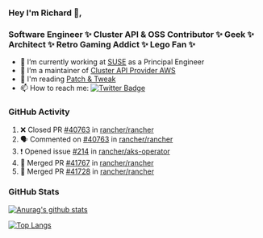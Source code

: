 ### Hey I'm Richard 👋, 

<h3 align="left">Software Engineer ✨ Cluster API & OSS Contributor ✨ Geek ✨ Architect ✨ Retro Gaming Addict ✨ Lego Fan ✨</h3>

- 🔭 I’m currently working at [SUSE](https://www.suse.com/) as a Principal Engineer
- 👯 I’m a maintainer of [Cluster API Provider AWS](https://github.com/kubernetes-sigs/cluster-api-provider-aws)
- 💬 I'm reading [Patch & Tweak](https://bjooks.com/products/patch-tweak-exploring-modular-synthesis)
- 📫 How to reach me: [![Twitter Badge](https://img.shields.io/badge/-@fruit_case-00acee?style=flat&logo=Twitter&logoColor=white)](https://twitter.com/intent/follow?screen_name=fruit_case "Follow on Twitter")

### GitHub Activity 

<!--START_SECTION:activity-->
1. ❌ Closed PR [#40763](https://github.com/rancher/rancher/pull/40763) in [rancher/rancher](https://github.com/rancher/rancher)
2. 🗣 Commented on [#40763](https://github.com/rancher/rancher/issues/40763) in [rancher/rancher](https://github.com/rancher/rancher)
3. ❗ Opened issue [#214](https://github.com/rancher/aks-operator/issues/214) in [rancher/aks-operator](https://github.com/rancher/aks-operator)
4. 🎉 Merged PR [#41767](https://github.com/rancher/rancher/pull/41767) in [rancher/rancher](https://github.com/rancher/rancher)
5. 🎉 Merged PR [#41728](https://github.com/rancher/rancher/pull/41728) in [rancher/rancher](https://github.com/rancher/rancher)
<!--END_SECTION:activity-->

### GitHub Stats

[![Anurag's github stats](https://github-readme-stats.vercel.app/api?username=richardcase&count_private=true&show_icons=true)](https://github.com/anuraghazra/github-readme-stats)

[![Top Langs](https://github-readme-stats.vercel.app/api/top-langs/?username=richardcase&hide=html&layout=compact)](https://github.com/anuraghazra/github-readme-stats)
